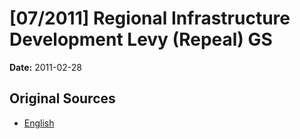 # [07/2011] Regional Infrastructure Development Levy (Repeal) GS

**Date:** 2011-02-28

## Original Sources

- [English](https://documents.gov.lk/view/bills/2011/2/07-2011_E.pdf)
